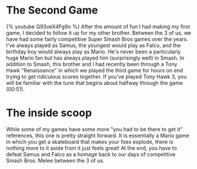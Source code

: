 # The Second Game

{% youtube Q93veX4Fg9o %}
After the amount of fun I had making my first game, I decided to follow it up for my other brother. Between the 3 of us, we have had some fairly competitive Super Smash Bros games over the years. I've always played as Samus, the youngest would play as Falco, and the birthday boy would always play as Mario. He's never been a particularly huge Mario fan but has always played him (surprisingly well) in Smash. In addition to Smash, this brother and I had recently been through a Tony Hawk "Renaissance" in which we played the third game for hours on end trying to get ridiculous scores together. If you've played Tony Hawk 3, you will be familiar with the tune that begins about halfway through the game (00:51).

# The inside scoop
While some of my games have some more "you had to be there to get it" references, this one is pretty straight forward. It is essentially a Mario game in which you get a skateboard that makes your foes explode, there is nothing more to it aside from it just feels great! At the end, you have to defeat Samus and Falco as a homage back to our days of competitive Smash Bros. Melee between the 3 of us.

 